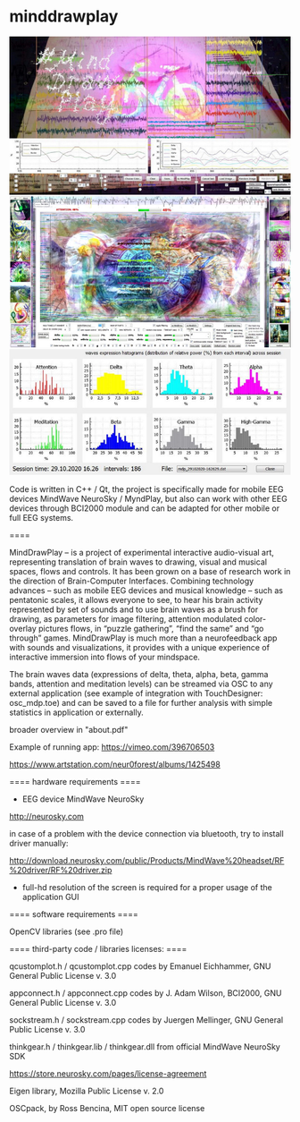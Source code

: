 # minddrawplay

![MindDrawPlay screen](mdpscreen.jpg)
![MindDrawPlay screen2](mdpscreen_2.jpg)
![MindDrawPlay screen3](statistics.JPG)

Code is written in C++ / Qt, the project is specifically made for mobile EEG devices MindWave NeuroSky / MyndPlay, 
but also can work with other EEG devices through BCI2000 module and can be adapted for other mobile or full EEG systems.

====

MindDrawPlay – is a project of experimental interactive audio-visual art, 
representing translation of brain waves to drawing, visual and musical spaces, flows and controls. 
It has been grown on a base of research work in the direction of Brain-Computer Interfaces. 
Combining technology advances – such as mobile EEG devices and musical knowledge – such as pentatonic scales, 
it allows everyone to see, to hear his brain activity represented by set of sounds 
and to use brain waves as a brush for drawing, as parameters for image filtering, 
attention modulated color-overlay pictures flows, in “puzzle gathering”, “find the same” 
and “go through” games. MindDrawPlay is much more than a neurofeedback app with sounds 
and visualizations, it provides with a unique experience of 
interactive immersion into flows of your mindspace.

The brain waves data (expressions of delta, theta, alpha, beta, gamma bands, attention and meditation levels)
can be streamed via OSC to any external application (see example of integration with TouchDesigner: osc_mdp.toe)
and can be saved to a file for further analysis with simple statistics in application or externally.

broader overview in "about.pdf" 

Example of running app: https://vimeo.com/396706503

https://www.artstation.com/neur0forest/albums/1425498

==== hardware requirements ====

- EEG device MindWave NeuroSky

http://neurosky.com

in case of a problem with the device connection via bluetooth, try to install driver manually:

http://download.neurosky.com/public/Products/MindWave%20headset/RF%20driver/RF%20driver.zip

- full-hd resolution of the screen is required for a proper usage of the application GUI

====  software requirements ====

OpenCV libraries (see .pro file)

==== third-party code / libraries licenses: ====

qcustomplot.h / qcustomplot.cpp codes by Emanuel Eichhammer, GNU General Public License v. 3.0

appconnect.h / appconnect.cpp codes by J. Adam Wilson, BCI2000, GNU General Public License v. 3.0

sockstream.h / sockstream.cpp codes by Juergen Mellinger, GNU General Public License v. 3.0

thinkgear.h / thinkgear.lib / thinkgear.dll from official MindWave NeuroSky SDK

https://store.neurosky.com/pages/license-agreement

Eigen library, Mozilla Public License v. 2.0

OSCpack, by Ross Bencina, MIT open source license
